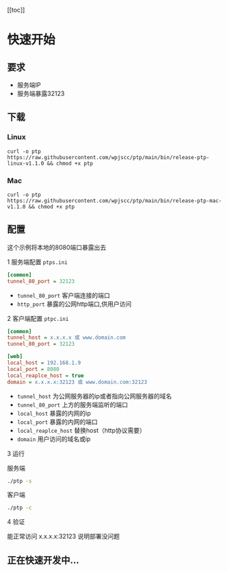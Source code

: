 [[toc]]

# 快速开始

## 要求

* 服务端IP
* 服务端暴露32123

## 下载

### Linux
```
curl -o ptp https://raw.githubusercontent.com/wpjscc/ptp/main/bin/release-ptp-linux-v1.1.0 && chmod +x ptp
```

### Mac
```
curl -o ptp https://raw.githubusercontent.com/wpjscc/ptp/main/bin/release-ptp-mac-v1.1.0 && chmod +x ptp
```


## 配置


这个示例将本地的8080端口暴露出去


1 服务端配置 `ptps.ini`

```ini
[common]
tunnel_80_port = 32123
```

* `tunnel_80_port` 客户端连接的端口
* `http_port` 暴露的公网http端口,供用户访问

2 客户端配置 `ptpc.ini`

```ini
[common]
tunnel_host = x.x.x.x 或 www.domain.com
tunnel_80_port = 32123

[web]
local_host = 192.168.1.9
local_port = 8080
local_reaplce_host = true
domain = x.x.x.x:32123 或 www.domain.com:32123
```


* `tunnel_host` 为公网服务器的ip或者指向公网服务器的域名
* `tunnel_80_port` 上方的服务端监听的端口
* `local_host` 暴露的内网的ip
* `local_port` 暴露的内网的端口
* `local_reaplce_host` 替换host（http协议需要）
* `domain` 用户访问的域名或ip

3 运行

服务端
```bash
./ptp -s
```

客户端
```bash
./ptp -c
```

4 验证

能正常访问 x.x.x.x:32123 说明部署没问题


## 正在快速开发中...